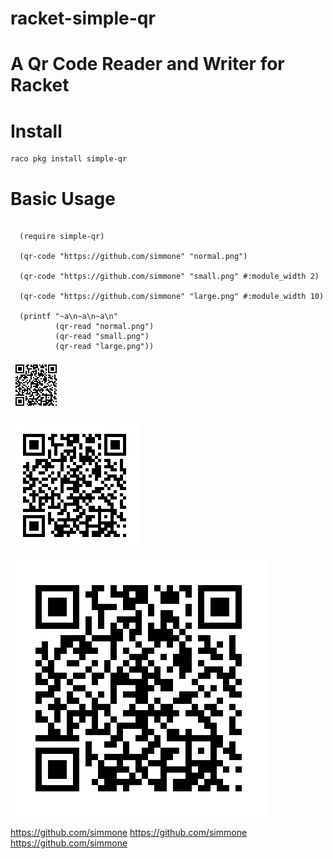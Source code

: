 # racket-simple-qr

A Qr Code Reader and Writer for Racket
==================

# Install
    raco pkg install simple-qr

# Basic Usage
```racket

  (require simple-qr)

  (qr-code "https://github.com/simmone" "normal.png")

  (qr-code "https://github.com/simmone" "small.png" #:module_width 2)

  (qr-code "https://github.com/simmone" "large.png" #:module_width 10)

  (printf "~a\n~a\n~a\n"
          (qr-read "normal.png")
          (qr-read "small.png")
          (qr-read "large.png"))
```
![ScreenShot](simple-qr/example/small.png)

![ScreenShot](simple-qr/example/normal.png)

![ScreenShot](simple-qr/example/large.png)

https://github.com/simmone
https://github.com/simmone
https://github.com/simmone


